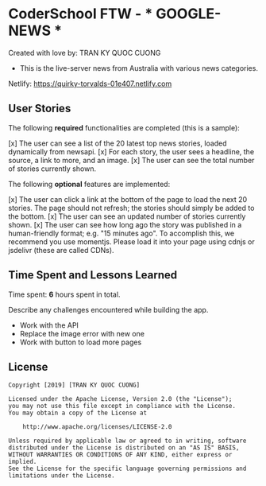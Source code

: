 # CoderSchool FTW - * GOOGLE-NEWS *

Created with love by: TRAN KY QUOC CUONG
  
* This is the live-server news from Australia with various news categories.

Netlify: https://quirky-torvalds-01e407.netlify.com

## User Stories

The following **required** functionalities are completed (this is a sample):

[x] The user can see a list of the 20 latest top news stories, loaded dynamically from newsapi.
[x] For each story, the user sees a headline, the source, a link to more, and an image.
[x] The user can see the total number of stories currently shown.

The following **optional** features are implemented:

[x] The user can click a link at the bottom of the page to load the next 20 stories. 
The page should not refresh; the stories should simply be added to the bottom.
[x] The user can see an updated number of stories currently shown.
[x] The user can see how long ago the story was published in a human-friendly format; e.g. "15 minutes ago". 
To accomplish this, we recommend you use momentjs. Please load it into your page using cdnjs or jsdelivr (these are called CDNs).

## Time Spent and Lessons Learned

Time spent: **6** hours spent in total.

Describe any challenges encountered while building the app.
* Work with the API
* Replace the image error with new one
* Work with button to load more pages

## License

    Copyright [2019] [TRAN KY QUOC CUONG]

    Licensed under the Apache License, Version 2.0 (the "License");
    you may not use this file except in compliance with the License.
    You may obtain a copy of the License at

        http://www.apache.org/licenses/LICENSE-2.0

    Unless required by applicable law or agreed to in writing, software
    distributed under the License is distributed on an "AS IS" BASIS,
    WITHOUT WARRANTIES OR CONDITIONS OF ANY KIND, either express or implied.
    See the License for the specific language governing permissions and
    limitations under the License.
